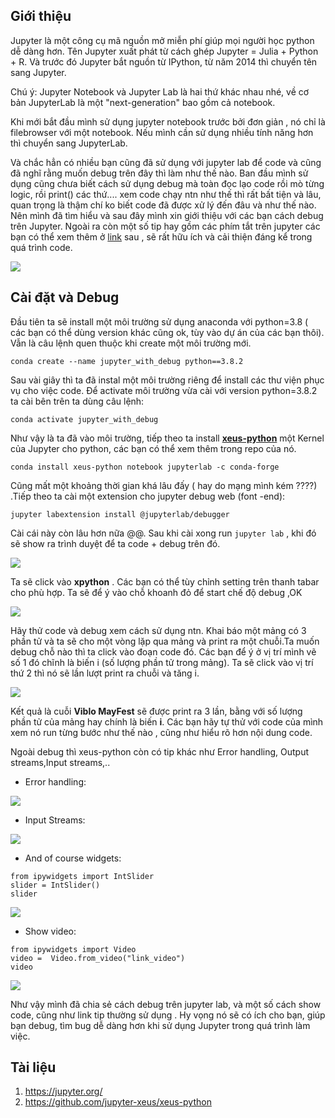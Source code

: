 ## Giới thiệu 
Jupyter là một công cụ mã nguồn mở miễn phí giúp mọi người học python dễ dàng hơn. Tên Jupyter xuất phát từ cách ghép Jupyter = Julia + Python + R. Và trước đó Jupyter bắt nguồn từ IPython, từ năm 2014 thì chuyển tên sang Jupyter. 

Chú ý: Jupyter Notebook và Jupyter Lab là hai thứ khác nhau nhé, về cơ bản JupyterLab là một "next-generation" bao gồm cả notebook.

Khi mới bắt đầu mình sử dụng jupyter notebook trước bởi đơn giản , nó chỉ là filebrowser với một notebook. Nếu mình cần sử dụng nhiều tính năng hơn thì chuyển sang JupyterLab.

Và chắc hẳn có nhiều bạn cũng đã sử dụng với jupyter lab để code và cũng đã nghĩ rằng muốn debug trên đây thì làm như thế nào. Ban đầu mình sử dụng cũng chưa biết cách sử dụng debug mà toàn đọc lạo code rồi mò từng logic, rồi print() các thứ.... xem code chạy ntn như thế thì rất bất tiện và lâu, quan trọng là thậm chí ko biết code đã được xử lý đến đâu và như thế nào. Nên mình đã tìm hiểu và sau đây mình xin giới thiệu với các bạn cách debug trên Jupyter.
Ngoài ra còn một số tip hay gồm các phím tắt trên jupyter các bạn có thể xem thêm ở [link](https://viblo.asia/p/mot-so-tips-khi-su-dung-jupyter-notebook-3P0lPqJv5ox) sau , sẽ rất hữu ích và cải thiện đáng kể trong quá trình code.

![](https://images.viblo.asia/d78b218e-d77a-4a09-9311-d685eefb4e89.png)

## Cài đặt và Debug
Đầu tiên ta sẽ install một môi trường sử dụng anaconda với python=3.8 ( các bạn có thể dùng version khác cũng ok, tùy vào dự án của các bạn thôi).
Vẫn là câu lệnh quen thuộc khi create một môi trường mới. 

```
conda create --name jupyter_with_debug python==3.8.2
```

Sau vài giây thì ta đã instal một môi trường riêng để install các thư viện phục vụ cho việc code.
Để activate môi trường vừa cài với version python=3.8.2 ta cài bên trên ta dùng câu lệnh:
```
conda activate jupyter_with_debug
```
Như vậy là ta đã vào môi trường, tiếp theo ta install **[xeus-python](https://github.com/jupyter-xeus/xeus-python)** một Kernel của Jupyter cho python, các bạn có thể xem thêm trong repo của nó.

```
conda install xeus-python notebook jupyterlab -c conda-forge
```

Cũng mất một khoảng thời gian khá lâu đấy ( hay do mạng mình kém ????) .Tiếp theo ta cài một extension cho jupyter debug web (font -end):

```
jupyter labextension install @jupyterlab/debugger
```

Cài cái này còn lâu hơn nữa @@. Sau khi cài xong run `jupyter lab` , khi đó sẽ show ra trình duyệt để ta code + debug trên đó.

![](https://images.viblo.asia/ed1e3f07-80e3-4d46-84b3-658093fa0841.png)

Ta sẽ click vào **xpython** . Các bạn có thể tùy chỉnh setting trên thanh tabar cho phù hợp. Ta sẽ để ý vào chỗ khoanh đỏ để start chế độ debug ,OK

![](https://images.viblo.asia/97120fd9-c0c2-4fe0-83dd-ba595065a17d.png)

Hãy thử code và debug xem cách sử dụng ntn. Khai báo một mảng có 3 phần tử và ta sẽ cho một vòng lặp qua mảng và print ra một chuỗi.Ta muốn debug chỗ nào thì ta click vào đoạn code đó.
Các bạn để ý ở vị trí mình vẽ số 1 đó chĩnh là biến i (số lượng phần tử trong mảng). Ta sẽ click vào vị trí thứ 2 thì nó sẽ lần lượt print ra chuỗi và tăng i.

![](https://images.viblo.asia/87a4841c-c4b9-4a52-930a-0c201f4ec825.png)

Kết quả là cuỗi **Viblo MayFest** sẽ được print ra 3 lần, bằng với số lượng phần tử của mảng hay chính là biến **i**.
Các bạn hãy tự thử với code của mình xem nó run từng bước như thế nào , cũng như hiểu rõ hơn nội dung code.

Ngoài debug thì xeus-python còn có tip khác như Error handling, Output streams,Input streams,..
* Error handling:

 ![](https://images.viblo.asia/35fd4e1b-e5a4-48eb-9b62-2769424b8c64.gif)
* Input Streams:

![](https://images.viblo.asia/dd4b7a1b-8a42-42f6-8529-7978b13a21ce.gif)

* And of course widgets:

```
from ipywidgets import IntSlider
slider = IntSlider()
slider
```

![](https://images.viblo.asia/4cc730bf-efa0-4d31-899b-23fbdfabd212.gif)

* Show video:
```
from ipywidgets import Video
video =  Video.from_video("link_video")
video
```
![](https://images.viblo.asia/91584fff-5285-4979-9270-64d3ff7c3b2c.gif)

Như vậy mình đã chia sẻ cách debug trên jupyter lab, và một số cách show code, cũng như link tip thường sử dụng . Hy vọng nó sẽ có ích cho bạn, giúp bạn debug, tìm bug dễ dàng hơn khi sử dụng Jupyter trong quá trình làm việc.

## Tài liệu
1. https://jupyter.org/
2. https://github.com/jupyter-xeus/xeus-python
